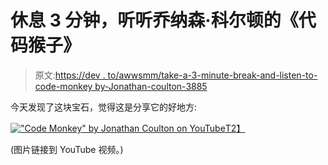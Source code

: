 # 休息 3 分钟，听听乔纳森·科尔顿的《代码猴子》

> 原文:[https://dev . to/awwsmm/take-a-3-minute-break-and-listen-to-code-monkey by-Jonathan-coulton-3885](https://dev.to/awwsmm/take-a-3-minute-break-and-listen-to-code-monkey-by-jonathan-coulton-3885)

今天发现了这块宝石，觉得这是分享它的好地方:

[!["Code Monkey" by Jonathan Coulton on YouTube](../Images/d63ab7c61ab198ed284f89d1816544d5.png)T2】](https://www.youtube.com/watch?annotation_id=annotation_883500&feature=iv&src_vid=kWrjYdD0Tg0&v=MNl3fTods9c)

(图片链接到 YouTube 视频。)